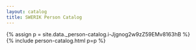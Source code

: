 ```yaml
---
layout: catalog
title: SWERIK Person Catalog
---
```

{% assign p = site.data._person-catalog.i-Jjgnog2w9zZ59EMv8163hB %}
{% include person-catalog.html p=p %}

